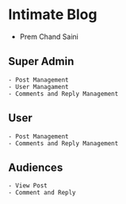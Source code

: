 # Intimate Blog
- Prem Chand Saini

## Super Admin
    - Post Management
    - User Managament
    - Comments and Reply Management
## User
    - Post Management
    - Comments and Reply Management
## Audiences
    - View Post
    - Comment and Reply
